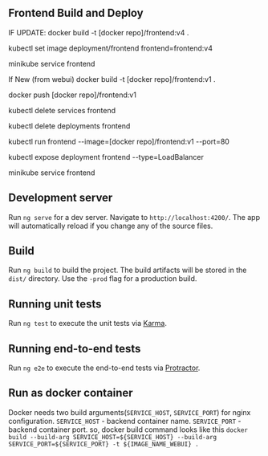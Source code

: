 ## Frontend Build and Deploy

IF UPDATE:
docker build -t [docker repo]/frontend:v4 .

kubectl set image deployment/frontend frontend=frontend:v4

minikube service frontend

If New (from webui)
docker build -t [docker repo]/frontend:v1 .

docker push [docker repo]/frontend:v1

kubectl delete services frontend

kubectl delete deployments frontend

kubectl run frontend --image=[docker repo]/frontend:v1 --port=80 

kubectl expose deployment frontend --type=LoadBalancer

minikube service frontend

## Development server

Run `ng serve` for a dev server. Navigate to `http://localhost:4200/`. The app will automatically reload if you change any of the source files.

## Build

Run `ng build` to build the project. The build artifacts will be stored in the `dist/` directory. Use the `-prod` flag for a production build.

## Running unit tests

Run `ng test` to execute the unit tests via [Karma](https://karma-runner.github.io).

## Running end-to-end tests

Run `ng e2e` to execute the end-to-end tests via [Protractor](http://www.protractortest.org/).


## Run as docker container
Docker needs two build arguments(`SERVICE_HOST`, `SERVICE_PORT`) for nginx configuration.
`SERVICE_HOST` - backend container name.
`SERVICE_PORT` - backend container port.
so, docker build command looks like this
`docker build --build-arg SERVICE_HOST=${SERVICE_HOST} --build-arg SERVICE_PORT=${SERVICE_PORT} -t ${IMAGE_NAME_WEBUI} .`

